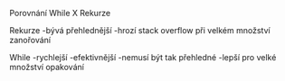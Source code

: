 Porovnání While X Rekurze

Rekurze
-bývá přehlednější
-hrozí stack overflow při velkém množství zanořování

While
-rychlejší
-efektivnější
-nemusí být tak přehledné
-lepší pro velké množství opakování
